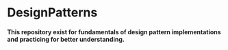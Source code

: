 # DesignPatterns
#### This repository exist for fundamentals of design pattern implementations and practicing for better understanding.
